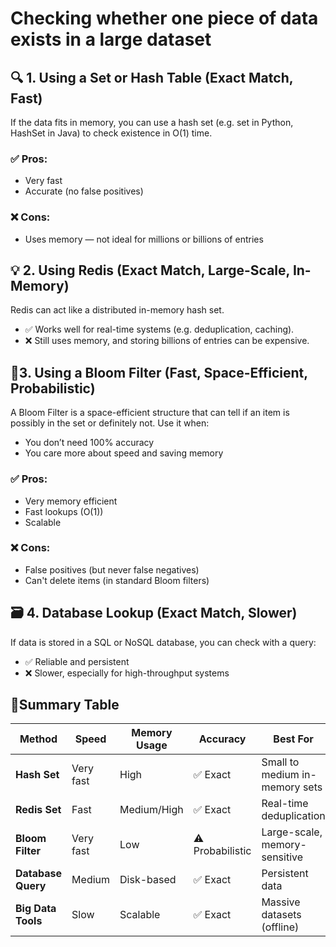 # Checking whether one piece of data exists in a large dataset

## 🔍 1. Using a Set or Hash Table (Exact Match, Fast)
If the data fits in memory, you can use a hash set (e.g. set in Python, HashSet in Java) to check existence in O(1) time.

### ✅ Pros:
- Very fast
- Accurate (no false positives)
### ❌ Cons:
- Uses memory — not ideal for millions or billions of entries

## 💡 2. Using Redis (Exact Match, Large-Scale, In-Memory)
Redis can act like a distributed in-memory hash set.

- ✅ Works well for real-time systems (e.g. deduplication, caching).
- ❌ Still uses memory, and storing billions of entries can be expensive.

## 🚀3. Using a Bloom Filter (Fast, Space-Efficient, Probabilistic)
A Bloom Filter is a space-efficient structure that can tell if an item is possibly in the set or definitely not.
Use it when:
- You don’t need 100% accuracy
- You care more about speed and saving memory

### ✅ Pros:
- Very memory efficient
- Fast lookups (O(1))
- Scalable
### ❌ Cons:
- False positives (but never false negatives)
- Can't delete items (in standard Bloom filters)

## 🗃️ 4. Database Lookup (Exact Match, Slower)
If data is stored in a SQL or NoSQL database, you can check with a query:

- ✅ Reliable and persistent
- ❌ Slower, especially for high-throughput systems


## 📝Summary Table

| Method              | Speed     | Memory Usage | Accuracy        | Best For                        |
|---------------------|-----------|---------------|------------------|----------------------------------|
| **Hash Set**        | Very fast | High          | ✅ Exact         | Small to medium in-memory sets  |
| **Redis Set**       | Fast      | Medium/High   | ✅ Exact         | Real-time deduplication         |
| **Bloom Filter**    | Very fast | Low           | ⚠️ Probabilistic | Large-scale, memory-sensitive   |
| **Database Query**  | Medium    | Disk-based    | ✅ Exact         | Persistent data                 |
| **Big Data Tools**  | Slow      | Scalable      | ✅ Exact         | Massive datasets (offline)      |

